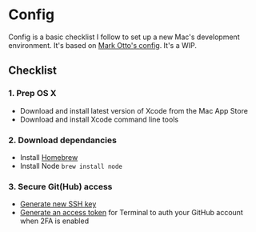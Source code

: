 # Config

Config is a basic checklist I follow to set up a new Mac's development environment. It's based on [Mark Otto's config](https://github.com/mdo/config). It's a WIP.

## Checklist

### 1. Prep OS X
  * Download and install latest version of Xcode from the Mac App Store
  * Download and install Xcode command line tools

### 2. Download dependancies
  * Install [Homebrew](http://brew.sh)
  * Install Node `brew install node`

### 3. Secure Git(Hub) access

  - [Generate new SSH key](https://help.github.com/articles/generating-ssh-keys/)
  - [Generate an access token](https://help.github.com/articles/creating-an-access-token-for-command-line-use/) for Terminal to auth your GitHub account when 2FA is enabled
